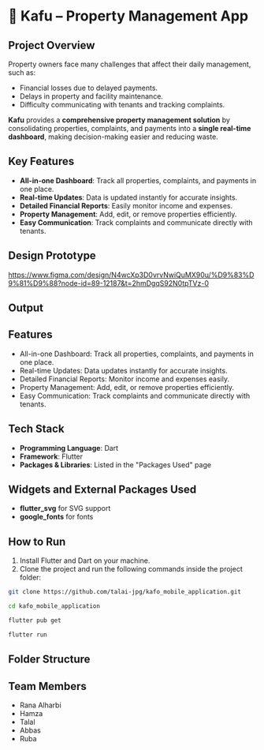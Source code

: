# 🏢 Kafu – Property Management App

## Project Overview
Property owners face many challenges that affect their daily management, such as:

- Financial losses due to delayed payments.
- Delays in property and facility maintenance.
- Difficulty communicating with tenants and tracking complaints.

**Kafu** provides a **comprehensive property management solution** by consolidating properties, complaints, and payments into a **single real-time dashboard**, making decision-making easier and reducing waste.

## Key Features
- **All-in-one Dashboard**: Track all properties, complaints, and payments in one place.
- **Real-time Updates**: Data is updated instantly for accurate insights.
- **Detailed Financial Reports**: Easily monitor income and expenses.
- **Property Management**: Add, edit, or remove properties efficiently.
- **Easy Communication**: Track complaints and communicate directly with tenants.

## Design Prototype
https://www.figma.com/design/N4wcXp3D0vrvNwiQuMX90u/%D9%83%D9%81%D9%88?node-id=89-12187&t=2hmDgqS92N0tpTVz-0

## Output

## Features
- All-in-one Dashboard: Track all properties, complaints, and payments in one place.
- Real-time Updates: Data updates instantly for accurate insights.
- Detailed Financial Reports: Monitor income and expenses easily.
- Property Management: Add, edit, or remove properties efficiently.
- Easy Communication: Track complaints and communicate directly with tenants.

## Tech Stack
- **Programming Language**: Dart
- **Framework**: Flutter
- **Packages & Libraries**: Listed in the "Packages Used" page

## Widgets and External Packages Used
  - **flutter_svg** for SVG support
  - **google_fonts** for fonts

## How to Run
1. Install Flutter and Dart on your machine.
2. Clone the project and run the following commands inside the project folder:
```bash
git clone https://github.com/talai-jpg/kafo_mobile_application.git

cd kafo_mobile_application

flutter pub get

flutter run
```

## Folder Structure


## Team Members

- Rana Alharbi
- Hamza
- Talal
- Abbas
- Ruba
